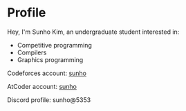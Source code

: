 # Profile

Hey, I'm Sunho Kim, an undergraduate student interested in:
- Competitive programming
- Compilers
- Graphics programming


Codeforces account: [sunho](https://codeforces.com/profile/sunho)

AtCoder account: [sunho](https://atcoder.jp/users/sunho)

Discord profile: sunho@5353

